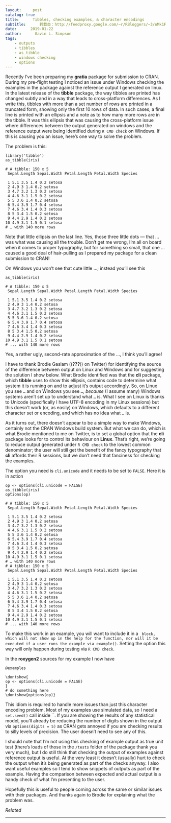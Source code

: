 ```yaml
---
layout:     post
catalog: true
title:      Tibbles, checking examples, & character encodings
subtitle:      转载自：http://feedproxy.google.com/~r/RBloggers/~3/oMk1FGmwuNY/
date:      2019-01-22
author:      Gavin L. Simpson
tags:
    - outputs
    - tibbles
    - as_tibble
    - windows checking
    - options
---
```







Recently I’ve been preparing my **gratia** package for submission to CRAN. During my pre-flight testing I noticed an issue under Windows checking the examples in the package against the reference output I generated on linux. In the latest release of the **tibble** package, the way tibbles are printed has changed subtly and in a way that leads to cross-platform differences. As I write this, tibbles with more than a set number of rows are printed in a truncated form, showing only the first 10 rows of data. In such cases, a final line is printed with an ellipsis and a note as to how many more rows are in the tibble. It was this ellipsis that was causing the cross-platform issue where differences between the output generated on windows and the reference output were being identified during `R CMD check` on Windows. If this is causing you an issue, here’s one way to solve the problem.



The problem is this:


```
library('tibble')
as_tibble(iris)
```

```
# A tibble: 150 x 5
 Sepal.Length Sepal.Width Petal.Length Petal.Width Species
 
 1 5.1 3.5 1.4 0.2 setosa 
 2 4.9 3 1.4 0.2 setosa 
 3 4.7 3.2 1.3 0.2 setosa 
 4 4.6 3.1 1.5 0.2 setosa 
 5 5 3.6 1.4 0.2 setosa 
 6 5.4 3.9 1.7 0.4 setosa 
 7 4.6 3.4 1.4 0.3 setosa 
 8 5 3.4 1.5 0.2 setosa 
 9 4.4 2.9 1.4 0.2 setosa 
10 4.9 3.1 1.5 0.1 setosa 
# … with 140 more rows
```


Note that little ellipsis on the last line. Yes, those three little dots — that … was what was causing all the trouble. Don’t get me wrong, I’m all on board when it comes to proper typography, but for something so small, that one … caused a good deal of hair-pulling as I prepared my package for a clean submission to CRAN!



On Windows you won’t see that cute little …; instead you’ll see this


```
as_tibble(iris)
```

```
# A tibble: 150 x 5
 Sepal.Length Sepal.Width Petal.Length Petal.Width Species
 
 1 5.1 3.5 1.4 0.2 setosa 
 2 4.9 3 1.4 0.2 setosa 
 3 4.7 3.2 1.3 0.2 setosa 
 4 4.6 3.1 1.5 0.2 setosa 
 5 5 3.6 1.4 0.2 setosa 
 6 5.4 3.9 1.7 0.4 setosa 
 7 4.6 3.4 1.4 0.3 setosa 
 8 5 3.4 1.5 0.2 setosa 
 9 4.4 2.9 1.4 0.2 setosa 
10 4.9 3.1 1.5 0.1 setosa 
# ... with 140 more rows
```


Yes, a rather ugly, second-rate approximation of the …, I think you’ll agree!



I have to thank Brodie Gaslam ((**???**)) on Twitter) for identifying the source of the difference between output on Linux and Windows and for suggesting the solution I show below. What Brodie identified was that the **cli** package, which **tibble** uses to show this ellipsis, contains code to determine what system it is running on and to adjust it’s output accordingly. So, on Linux you see `…` and on Windows you see `…`, *because* (I assume many) Windows systems aren’t set up to understand what `…` is. What I see on Linux is thanks to Unicode (specifically I have UTF-8 encoding in my Linux sessions) but this doesn’t work (or, as easily) on Windows, which defaults to a different character set or encoding, and which has no idea what `…` is.



As it turns out, there doesn’t appear to be a simple way to make Windows, certainly not the CRAN Windows build system. But what we can do, which is what Brodie mentioned to me on Twitter, is to set a global option that the **cli** package looks for to control its behaviour on **Linux**. That’s right, we’re going to reduce output generated under `R CMD check` to the lowest common denominator; the user will still get the benefit of the fancy typography that **cli** affords their R sessions, but we don’t need that fanciness for checking the examples.



The option you need is `cli.unicode` and it needs to be set to `FALSE`. Here it is in action


```
op <- options(cli.unicode = FALSE)
as_tibble(iris)
options(op)
```

```
# A tibble: 150 x 5
 Sepal.Length Sepal.Width Petal.Length Petal.Width Species
 
 1 5.1 3.5 1.4 0.2 setosa 
 2 4.9 3 1.4 0.2 setosa 
 3 4.7 3.2 1.3 0.2 setosa 
 4 4.6 3.1 1.5 0.2 setosa 
 5 5 3.6 1.4 0.2 setosa 
 6 5.4 3.9 1.7 0.4 setosa 
 7 4.6 3.4 1.4 0.3 setosa 
 8 5 3.4 1.5 0.2 setosa 
 9 4.4 2.9 1.4 0.2 setosa 
10 4.9 3.1 1.5 0.1 setosa 
# … with 140 more rows
# A tibble: 150 x 5
 Sepal.Length Sepal.Width Petal.Length Petal.Width Species
 
 1 5.1 3.5 1.4 0.2 setosa 
 2 4.9 3 1.4 0.2 setosa 
 3 4.7 3.2 1.3 0.2 setosa 
 4 4.6 3.1 1.5 0.2 setosa 
 5 5 3.6 1.4 0.2 setosa 
 6 5.4 3.9 1.7 0.4 setosa 
 7 4.6 3.4 1.4 0.3 setosa 
 8 5 3.4 1.5 0.2 setosa 
 9 4.4 2.9 1.4 0.2 setosa 
10 4.9 3.1 1.5 0.1 setosa 
# ... with 140 more rows
```


To make this work in an example, you will want to include it in a ` block, which will not show up in the help for the function, nor will it be executed if a user runs the example via example()`. Setting the option this way will only happen during testing via `R CMD check`.



In the **roxygen2** sources for my example I now have


```
@examples

\dontshow{
op <- options(cli.unicode = FALSE)
}
# do something here
\dontshow{options(op)}
```


This idiom is required to handle more issues than just this character encoding problem. Most of my examples use simulated data, so I need a `set.seed()` call inside ``. If you are showing the results of any statistical model, you’ll already be reducing the number of digits shown in the output via `options(digits = 5)` as CRAN gets annoyed if you are checking results to silly levels of precision. The user doesn’t need to see any of this.



I should note that I’m not using this checking of example output as true unit test (there’s loads of those in the `/tests` folder of the package thank you very much), but I do still think that checking the output of examples against reference output is useful. At the very least it doesn’t (usually) hurt to check the output when it’s being generated as part of the checks anyway. I also want useful examples so I tend to show snippets of outputs as part of the example. Having the comparison between expected and actual output is a handy check of what I’m presenting to the user.



Hopefully this is useful to people coming across the same or similar issues with their packages. And thanks again to Brodie for explaining what the problem was.


*Related*








---
